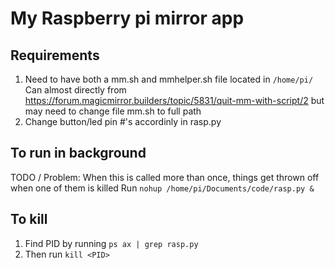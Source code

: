 # My Raspberry pi mirror app
## Requirements
1) Need to have both a mm.sh and mmhelper.sh file located in `/home/pi/`
Can almost directly from https://forum.magicmirror.builders/topic/5831/quit-mm-with-script/2
but may need to change file mm.sh to full path
2) Change button/led pin #'s accordinly in rasp.py

## To run in background
TODO / Problem: When this is called more than once, things get thrown off when one of them is killed 
Run `nohup /home/pi/Documents/code/rasp.py &`
## To kill
1) Find PID by running `ps ax | grep rasp.py`
2) Then run `kill <PID>`

